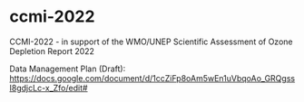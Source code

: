 # ccmi-2022
CCMI-2022 - in support of the WMO/UNEP Scientific Assessment of Ozone Depletion Report 2022

Data Management Plan (Draft): https://docs.google.com/document/d/1ccZiFp8oAm5wEn1uVbqoAo_GRQgssI8gdjcLc-x_Zfo/edit#
